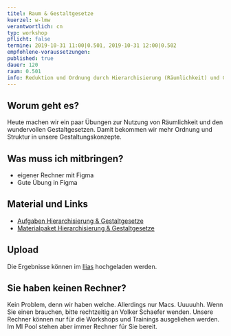 ```yaml
---
titel: Raum & Gestaltgesetze
kuerzel: w-lmw
verantwortlich: cn
typ: workshop
pflicht: false
termine: 2019-10-31 11:00|0.501, 2019-10-31 12:00|0.502
empfohlene-voraussetzungen:
published: true
dauer: 120
raum: 0.501
info: Reduktion und Ordnung durch Hierarchisierung (Räumlichkeit) und Gestaltgesetze
---
```


## Worum geht es?
Heute machen wir ein paar Übungen zur Nutzung von Räumlichkeit und den wundervollen Gestaltgesetzen. Damit bekommen wir mehr Ordnung und Struktur in unsere Gestaltungskonzepte.

## Was muss ich mitbringen?
- eigener Rechner mit Figma
- Gute Übung in Figma

## Material und Links
- [Aufgaben Hierarchisierung & Gestaltgesetze](../../download/workshops/raum-gestaltgesetze/aufgabe-raum-gestaltgesetze.pdf)
- [Materialpaket Hierarchisierung & Gestaltgesetze](../../download/workshops/raum-gestaltgesetze/material-raum-gestaltgesetze-variante.zip)

## Upload
Die Ergebnisse können im [Ilias](https://bit.ly/2JcACon) hochgeladen werden. 

## Sie haben keinen Rechner?
Kein Problem, denn wir haben welche. Allerdings nur Macs. Uuuuuhh. Wenn Sie einen brauchen, bitte rechtzeitig an Volker Schaefer wenden. Unsere Rechner können nur für die Workshops und Trainings ausgeliehen werden. Im MI Pool stehen aber immer Rechner für Sie bereit.
